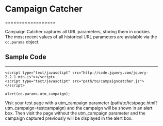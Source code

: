 # Campaign Catcher
==================

Campaign Catcher captures all URL parameters, storing them in cookies.  The most recent values of all historical URL parameters are avialable via the `cc.params` object.

## Sample Code
--------------

    <script type="text/javasctipt" src="http://code.jquery.com/jquery-2.2.1.min.js"></script>
    <script type="text/javasctipt" src="path/to/campaigncatcher.js"></script>

    alert(cc.params.utm_campaign);

Visit your test page with a utm_campaign parameter (path/to/testpage.html?utm_campaign=testcampaign) and the campaign will be shown in an alert box.  Then visit the page without the utm_campaign parameter and the campaign captured previously will be displayed in the alert box.
